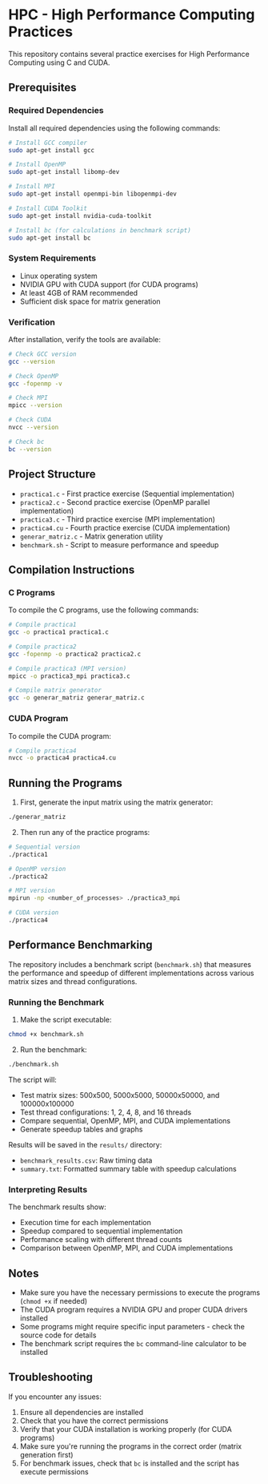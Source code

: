 # HPC - High Performance Computing Practices

This repository contains several practice exercises for High Performance Computing using C and CUDA.

## Prerequisites

### Required Dependencies

Install all required dependencies using the following commands:

```bash
# Install GCC compiler
sudo apt-get install gcc

# Install OpenMP
sudo apt-get install libomp-dev

# Install MPI
sudo apt-get install openmpi-bin libopenmpi-dev

# Install CUDA Toolkit
sudo apt-get install nvidia-cuda-toolkit

# Install bc (for calculations in benchmark script)
sudo apt-get install bc
```

### System Requirements

- Linux operating system
- NVIDIA GPU with CUDA support (for CUDA programs)
- At least 4GB of RAM recommended
- Sufficient disk space for matrix generation

### Verification

After installation, verify the tools are available:

```bash
# Check GCC version
gcc --version

# Check OpenMP
gcc -fopenmp -v

# Check MPI
mpicc --version

# Check CUDA
nvcc --version

# Check bc
bc --version
```

## Project Structure

- `practica1.c` - First practice exercise (Sequential implementation)
- `practica2.c` - Second practice exercise (OpenMP parallel implementation)
- `practica3.c` - Third practice exercise (MPI implementation)
- `practica4.cu` - Fourth practice exercise (CUDA implementation)
- `generar_matriz.c` - Matrix generation utility
- `benchmark.sh` - Script to measure performance and speedup

## Compilation Instructions

### C Programs

To compile the C programs, use the following commands:

```bash
# Compile practica1
gcc -o practica1 practica1.c

# Compile practica2
gcc -fopenmp -o practica2 practica2.c

# Compile practica3 (MPI version)
mpicc -o practica3_mpi practica3.c

# Compile matrix generator
gcc -o generar_matriz generar_matriz.c
```

### CUDA Program

To compile the CUDA program:

```bash
# Compile practica4
nvcc -o practica4 practica4.cu
```

## Running the Programs

1. First, generate the input matrix using the matrix generator:
```bash
./generar_matriz
```

2. Then run any of the practice programs:
```bash
# Sequential version
./practica1

# OpenMP version
./practica2

# MPI version
mpirun -np <number_of_processes> ./practica3_mpi

# CUDA version
./practica4
```

## Performance Benchmarking

The repository includes a benchmark script (`benchmark.sh`) that measures the performance and speedup of different implementations across various matrix sizes and thread configurations.

### Running the Benchmark

1. Make the script executable:
```bash
chmod +x benchmark.sh
```

2. Run the benchmark:
```bash
./benchmark.sh
```

The script will:
- Test matrix sizes: 500x500, 5000x5000, 50000x50000, and 100000x100000
- Test thread configurations: 1, 2, 4, 8, and 16 threads
- Compare sequential, OpenMP, MPI, and CUDA implementations
- Generate speedup tables and graphs

Results will be saved in the `results/` directory:
- `benchmark_results.csv`: Raw timing data
- `summary.txt`: Formatted summary table with speedup calculations

### Interpreting Results

The benchmark results show:
- Execution time for each implementation
- Speedup compared to sequential implementation
- Performance scaling with different thread counts
- Comparison between OpenMP, MPI, and CUDA implementations

## Notes

- Make sure you have the necessary permissions to execute the programs (`chmod +x` if needed)
- The CUDA program requires a NVIDIA GPU and proper CUDA drivers installed
- Some programs might require specific input parameters - check the source code for details
- The benchmark script requires the `bc` command-line calculator to be installed

## Troubleshooting

If you encounter any issues:
1. Ensure all dependencies are installed
2. Check that you have the correct permissions
3. Verify that your CUDA installation is working properly (for CUDA programs)
4. Make sure you're running the programs in the correct order (matrix generation first)
5. For benchmark issues, check that `bc` is installed and the script has execute permissions